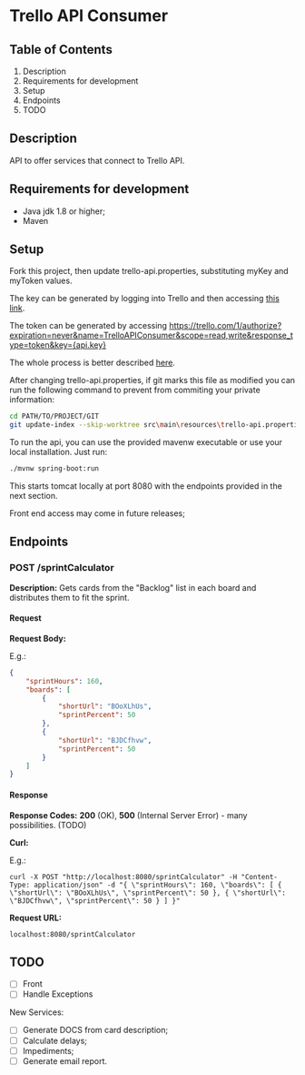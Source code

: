 # Trello API Consumer

## Table of Contents
1. Description
2. Requirements for development
3. Setup
4. Endpoints
5. TODO

## Description

API to offer services that connect to Trello API.

## Requirements for development

- Java jdk 1.8 or higher;
- Maven 

## Setup

Fork this project, then update trello-api.properties, substituting myKey and myToken values.

The key can be generated by logging into Trello and then accessing [this link](https://trello.com/app-key).

The token can be generated by accessing https://trello.com/1/authorize?expiration=never&name=TrelloAPIConsumer&scope=read,write&response_type=token&key={api.key}

The whole process is better described [here](https://developers.trello.com/docs/api-introduction).

After changing trello-api.properties, if git marks this file as modified you can run the following command to prevent from commiting your private information:
```bash
cd PATH/TO/PROJECT/GIT
git update-index --skip-worktree src\main\resources\trello-api.properties
```

To run the api, you can use the provided mavenw executable or use your local installation.
Just run:
```bash
./mvnw spring-boot:run
```

This starts tomcat locally at port 8080 with the endpoints provided in the next section.

Front end access may come in future releases;


## Endpoints

### POST /sprintCalculator

**Description:** Gets cards from the "Backlog" list in each board and distributes them to fit the sprint.

#### Request

**Request Body:**

E.g.:
```json
{
	"sprintHours": 160,
	"boards": [
		{
			"shortUrl": "BOoXLhUs",
			"sprintPercent": 50
		},
		{
			"shortUrl": "BJDCfhvw",
			"sprintPercent": 50
		}
	]
}
```

#### Response

**Response Codes:** **200** (OK), **500** (Internal Server Error) - many possibilities. (TODO)

**Curl:**

E.g.:
```shell
curl -X POST "http://localhost:8080/sprintCalculator" -H "Content-Type: application/json" -d "{ \"sprintHours\": 160, \"boards\": [ { \"shortUrl\": \"BOoXLhUs\", \"sprintPercent\": 50 }, { \"shortUrl\": \"BJDCfhvw\", \"sprintPercent\": 50 } ] }"
```

**Request URL:**

```shell
localhost:8080/sprintCalculator
```

## TODO

- [ ] Front
- [ ] Handle Exceptions

New Services:
- [ ] Generate DOCS from card description;
- [ ] Calculate delays;
- [ ] Impediments;
- [ ] Generate email report.